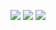 ![](https://komarev.com/ghpvc/?username=B00bleaTea)
![](https://forthebadge.com/images/badges/powered-by-black-magic.svg)
![](https://github-readme-stats-sabesansathananthan.vercel.app/api?username=B00bleaTea&show_icons=true&hide_border=true&theme=radical)
